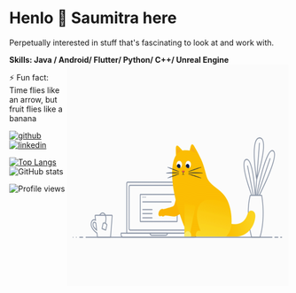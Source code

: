 # Henlo 👋 Saumitra here
Perpetually interested in stuff that's fascinating to look at and work with.

**Skills: Java / Android/ Flutter/ Python/ C++/ Unreal Engine**     <img src="https://github.com/saumitrasapre/saumitrasapre/blob/main/code_cat.gif" align="right" height = 400 width = 400/>

⚡ Fun fact: Time flies like an arrow, but fruit flies like a banana 


[<img src='https://cdn.jsdelivr.net/npm/simple-icons@3.0.1/icons/github.svg' alt='github' height='40'>](https://github.com/saumitrasapre)  [<img src='https://cdn.jsdelivr.net/npm/simple-icons@3.0.1/icons/linkedin.svg' alt='linkedin' height='40'>](https://www.linkedin.com/in/saumitra-sapre-4209b6190/)
  
[![Top Langs](https://github-readme-stats.vercel.app/api/top-langs/?username=saumitrasapre&exclude_repo=Augmented-Reality,anuraghazra.github.io)](https://github.com/anuraghazra/github-readme-stats)     ![GitHub stats](https://github-readme-stats.vercel.app/api?username=saumitrasapre&&show_icons=true5)  

![Profile views](https://gpvc.arturio.dev/saumitrasapre)  
